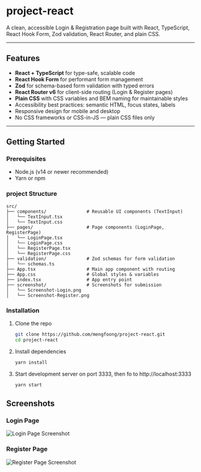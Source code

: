 # project-react

A clean, accessible Login & Registration page built with React, TypeScript, React Hook Form, Zod validation, React Router, and plain CSS.

---

## Features

- **React + TypeScript** for type-safe, scalable code  
- **React Hook Form** for performant form management  
- **Zod** for schema-based form validation with typed errors  
- **React Router v6** for client-side routing (Login & Register pages)  
- **Plain CSS** with CSS variables and BEM naming for maintainable styles  
- Accessibility best practices: semantic HTML, focus states, labels  
- Responsive design for mobile and desktop  
- No CSS frameworks or CSS-in-JS — plain CSS files only  

---

## Getting Started

### Prerequisites

- Node.js (v14 or newer recommended)  
- Yarn or npm  

### project Structure

```plaintext
src/
├── components/               # Reusable UI components (TextInput)
│   └── TextInput.tsx
│   └── TextInput.css
├── pages/                    # Page components (LoginPage, RegisterPage)
│   └── LoginPage.tsx
│   └── LoginPage.css
│   └── RegisterPage.tsx
│   └── RegisterPage.css
├── validation/               # Zod schemas for form validation
│   └── schemas.ts
├── App.tsx                   # Main app component with routing
├── App.css                   # Global styles & variables
├── index.tsx                 # App entry point
├── screenshot/               # Screenshots for submission
│   └── Screenshot-Login.png
│   └── Screenshot-Register.png
```
### Installation

1. Clone the repo

   ```bash
   git clone https://github.com/mengfoong/project-react.git
   cd project-react

2. Install dependencies

    ```bash
    yarn install

3. Start development server on port 3333, then fo to http://localhost:3333

    ```bash
    yarn start

## Screenshots

### Login Page

![Login Page Screenshot](src/screenshot/Screenshot-Login.png)

### Register Page
![Register Page Screenshot ](src/screenshot/Screenshot-Register.png)




